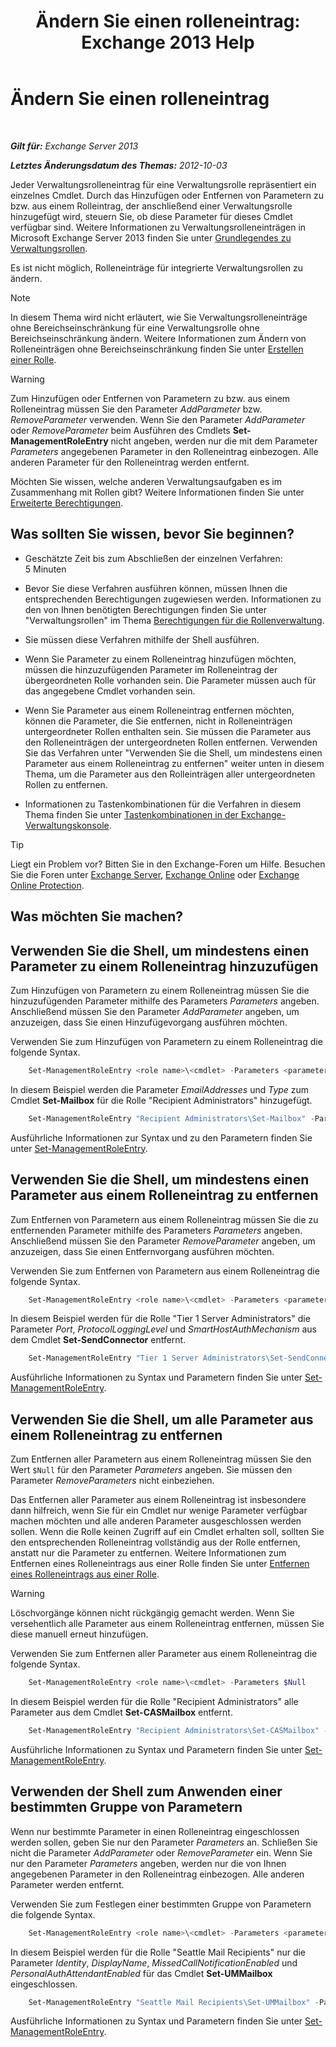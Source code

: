 ﻿---
title: 'Ändern Sie einen rolleneintrag: Exchange 2013 Help'
TOCTitle: Ändern Sie einen rolleneintrag
ms:assetid: 5aa4f39c-16a4-4815-ac4f-2cdcfa2b3ee1
ms:mtpsurl: https://technet.microsoft.com/de-de/library/Dd298005(v=EXCHG.150)
ms:contentKeyID: 50475745
ms.date: 05/22/2018
mtps_version: v=EXCHG.150
ms.translationtype: MT
---

# Ändern Sie einen rolleneintrag

 

_**Gilt für:** Exchange Server 2013_

_**Letztes Änderungsdatum des Themas:** 2012-10-03_

Jeder Verwaltungsrolleneintrag für eine Verwaltungsrolle repräsentiert ein einzelnes Cmdlet. Durch das Hinzufügen oder Entfernen von Parametern zu bzw. aus einem Rolleintrag, der anschließend einer Verwaltungsrolle hinzugefügt wird, steuern Sie, ob diese Parameter für dieses Cmdlet verfügbar sind. Weitere Informationen zu Verwaltungsrolleneinträgen in Microsoft Exchange Server 2013 finden Sie unter [Grundlegendes zu Verwaltungsrollen](understanding-management-roles-exchange-2013-help.md).

Es ist nicht möglich, Rolleneinträge für integrierte Verwaltungsrollen zu ändern.


> [!NOTE]
> In diesem Thema wird nicht erläutert, wie Sie Verwaltungsrolleneinträge ohne Bereichseinschränkung für eine Verwaltungsrolle ohne Bereichseinschränkung ändern. Weitere Informationen zum Ändern von Rolleneinträgen ohne Bereichseinschränkung finden Sie unter <A href="create-a-role-exchange-2013-help.md">Erstellen einer Rolle</A>.




> [!WARNING]
> Zum Hinzufügen oder Entfernen von Parametern zu bzw. aus einem Rolleneintrag müssen Sie den Parameter <EM>AddParameter</EM> bzw. <EM>RemoveParameter</EM> verwenden. Wenn Sie den Parameter <EM>AddParameter</EM> oder <EM>RemoveParameter</EM> beim Ausführen des Cmdlets <STRONG>Set-ManagementRoleEntry</STRONG> nicht angeben, werden nur die mit dem Parameter <EM>Parameters</EM> angegebenen Parameter in den Rolleneintrag einbezogen. Alle anderen Parameter für den Rolleneintrag werden entfernt.



Möchten Sie wissen, welche anderen Verwaltungsaufgaben es im Zusammenhang mit Rollen gibt? Weitere Informationen finden Sie unter [Erweiterte Berechtigungen](advanced-permissions-exchange-2013-help.md).

## Was sollten Sie wissen, bevor Sie beginnen?

  - Geschätzte Zeit bis zum Abschließen der einzelnen Verfahren: 5 Minuten

  - Bevor Sie diese Verfahren ausführen können, müssen Ihnen die entsprechenden Berechtigungen zugewiesen werden. Informationen zu den von Ihnen benötigten Berechtigungen finden Sie unter "Verwaltungsrollen" im Thema [Berechtigungen für die Rollenverwaltung](role-management-permissions-exchange-2013-help.md).

  - Sie müssen diese Verfahren mithilfe der Shell ausführen.

  - Wenn Sie Parameter zu einem Rolleneintrag hinzufügen möchten, müssen die hinzuzufügenden Parameter im Rolleneintrag der übergeordneten Rolle vorhanden sein. Die Parameter müssen auch für das angegebene Cmdlet vorhanden sein.

  - Wenn Sie Parameter aus einem Rolleneintrag entfernen möchten, können die Parameter, die Sie entfernen, nicht in Rolleneinträgen untergeordneter Rollen enthalten sein. Sie müssen die Parameter aus den Rolleneinträgen der untergeordneten Rollen entfernen. Verwenden Sie das Verfahren unter "Verwenden Sie die Shell, um mindestens einen Parameter aus einem Rolleneintrag zu entfernen" weiter unten in diesem Thema, um die Parameter aus den Rolleinträgen aller untergeordneten Rollen zu entfernen.

  - Informationen zu Tastenkombinationen für die Verfahren in diesem Thema finden Sie unter [Tastenkombinationen in der Exchange-Verwaltungskonsole](keyboard-shortcuts-in-the-exchange-admin-center-exchange-online-protection-help.md).


> [!TIP]
> Liegt ein Problem vor? Bitten Sie in den Exchange-Foren um Hilfe. Besuchen Sie die Foren unter <A href="https://go.microsoft.com/fwlink/p/?linkid=60612">Exchange Server</A>, <A href="https://go.microsoft.com/fwlink/p/?linkid=267542">Exchange Online</A> oder <A href="https://go.microsoft.com/fwlink/p/?linkid=285351">Exchange Online Protection</A>.



## Was möchten Sie machen?

## Verwenden Sie die Shell, um mindestens einen Parameter zu einem Rolleneintrag hinzuzufügen

Zum Hinzufügen von Parametern zu einem Rolleneintrag müssen Sie die hinzuzufügenden Parameter mithilfe des Parameters *Parameters* angeben. Anschließend müssen Sie den Parameter *AddParameter* angeben, um anzuzeigen, dass Sie einen Hinzufügevorgang ausführen möchten.

Verwenden Sie zum Hinzufügen von Parametern zu einem Rolleneintrag die folgende Syntax.

```powershell
    Set-ManagementRoleEntry <role name>\<cmdlet> -Parameters <parameter 1>, <parameter 2>, <parameter...> -AddParameter
```

In diesem Beispiel werden die Parameter *EmailAddresses* und *Type* zum Cmdlet **Set-Mailbox** für die Rolle "Recipient Administrators" hinzugefügt.

```powershell
    Set-ManagementRoleEntry "Recipient Administrators\Set-Mailbox" -Parameters EmailAddresses, Type -AddParameter
```

Ausführliche Informationen zur Syntax und zu den Parametern finden Sie unter [Set-ManagementRoleEntry](https://technet.microsoft.com/de-de/library/dd351162\(v=exchg.150\)).

## Verwenden Sie die Shell, um mindestens einen Parameter aus einem Rolleneintrag zu entfernen

Zum Entfernen von Parametern aus einem Rolleneintrag müssen Sie die zu entfernenden Parameter mithilfe des Parameters *Parameters* angeben. Anschließend müssen Sie den Parameter *RemoveParameter* angeben, um anzuzeigen, dass Sie einen Entfernvorgang ausführen möchten.

Verwenden Sie zum Entfernen von Parametern aus einem Rolleneintrag die folgende Syntax.

```powershell
    Set-ManagementRoleEntry <role name>\<cmdlet> -Parameters <parameter 1>, <parameter 2>, <parameter...> -RemoveParameter
```

In diesem Beispiel werden für die Rolle "Tier 1 Server Administrators" die Parameter *Port*, *ProtocolLoggingLevel* und *SmartHostAuthMechanism* aus dem Cmdlet **Set-SendConnector** entfernt.

```powershell
    Set-ManagementRoleEntry "Tier 1 Server Administrators\Set-SendConnector" -Parameters Port, ProtocolLoggingLevel, SmartHostAuthMechanism -RemoveParameter
```

Ausführliche Informationen zu Syntax und Parametern finden Sie unter [Set-ManagementRoleEntry](https://technet.microsoft.com/de-de/library/dd351162\(v=exchg.150\)).

## Verwenden Sie die Shell, um alle Parameter aus einem Rolleneintrag zu entfernen

Zum Entfernen aller Parametern aus einem Rolleneintrag müssen Sie den Wert `$Null` für den Parameter *Parameters* angeben. Sie müssen den Parameter *RemoveParameters* nicht einbeziehen.

Das Entfernen aller Parameter aus einem Rolleneintrag ist insbesondere dann hilfreich, wenn Sie für ein Cmdlet nur wenige Parameter verfügbar machen möchten und alle anderen Parameter ausgeschlossen werden sollen. Wenn die Rolle keinen Zugriff auf ein Cmdlet erhalten soll, sollten Sie den entsprechenden Rolleneintrag vollständig aus der Rolle entfernen, anstatt nur die Parameter zu entfernen. Weitere Informationen zum Entfernen eines Rolleneintrags aus einer Rolle finden Sie unter [Entfernen eines Rolleneintrags aus einer Rolle](remove-a-role-entry-from-a-role-exchange-2013-help.md).


> [!WARNING]
> Löschvorgänge können nicht rückgängig gemacht werden. Wenn Sie versehentlich alle Parameter aus einem Rolleneintrag entfernen, müssen Sie diese manuell erneut hinzufügen.



Verwenden Sie zum Entfernen aller Parameter aus einem Rolleneintrag die folgende Syntax.

```powershell
    Set-ManagementRoleEntry <role name>\<cmdlet> -Parameters $Null 
```

In diesem Beispiel werden für die Rolle "Recipient Administrators" alle Parameter aus dem Cmdlet **Set-CASMailbox** entfernt.

```powershell
    Set-ManagementRoleEntry "Recipient Administrators\Set-CASMailbox" -Parameters $Null 
```

Ausführliche Informationen zu Syntax und Parametern finden Sie unter [Set-ManagementRoleEntry](https://technet.microsoft.com/de-de/library/dd351162\(v=exchg.150\)).

## Verwenden der Shell zum Anwenden einer bestimmten Gruppe von Parametern

Wenn nur bestimmte Parameter in einen Rolleneintrag eingeschlossen werden sollen, geben Sie nur den Parameter *Parameters* an. Schließen Sie nicht die Parameter *AddParameter* oder *RemoveParameter* ein. Wenn Sie nur den Parameter *Parameters* angeben, werden nur die von Ihnen angegebenen Parameter in den Rolleneintrag einbezogen. Alle anderen Parameter werden entfernt.

Verwenden Sie zum Festlegen einer bestimmten Gruppe von Parametern die folgende Syntax.

```powershell
    Set-ManagementRoleEntry <role name>\<cmdlet> -Parameters <parameter 1>, <parameter 2>, <parameter...>
```

In diesem Beispiel werden für die Rolle "Seattle Mail Recipients" nur die Parameter *Identity*, *DisplayName*, *MissedCallNotificationEnabled* und *PersonalAuthAttendantEnabled* für das Cmdlet **Set-UMMailbox** eingeschlossen.

```powershell
    Set-ManagementRoleEntry "Seattle Mail Recipients\Set-UMMailbox" -Parameters Identity, DisplayName, MissedCallNotificationEnabled, PersonalAutoAttendantEnabled
```

Ausführliche Informationen zu Syntax und Parametern finden Sie unter [Set-ManagementRoleEntry](https://technet.microsoft.com/de-de/library/dd351162\(v=exchg.150\)).

